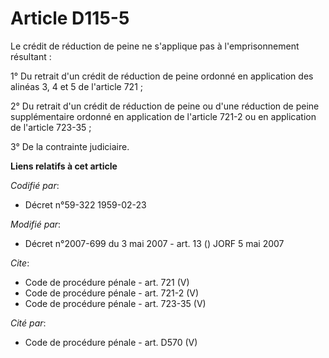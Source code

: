 # Article D115-5

Le crédit de réduction de peine ne s'applique pas à l'emprisonnement résultant : 

1° Du retrait d'un crédit de réduction de peine ordonné en application des alinéas 3, 4 et 5 de l'article 721 ; 

2° Du retrait d'un crédit de réduction de peine ou d'une réduction de peine supplémentaire ordonné en application de
l'article 721-2 ou en application de l'article 723-35 ; 

3° De la contrainte judiciaire.

**Liens relatifs à cet article**

_Codifié par_:

  - Décret n°59-322 1959-02-23

_Modifié par_:

  - Décret n°2007-699 du 3 mai 2007 - art. 13 () JORF 5 mai 2007

_Cite_:

  - Code de procédure pénale - art. 721 (V)
  - Code de procédure pénale - art. 721-2 (V)
  - Code de procédure pénale - art. 723-35 (V)

_Cité par_:

  - Code de procédure pénale - art. D570 (V)
